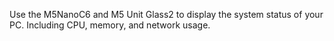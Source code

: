 Use the M5NanoC6 and M5 Unit Glass2 to display the system status of your PC. Including CPU, memory, and network usage.
